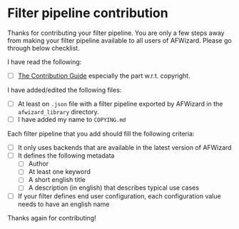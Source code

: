 <!--
This Pull Request template is meant for contributions that add new
filter pipelines to the library of community-contributed filter pipelines.
If your contribution is of a different nature, please remove non-applicable parts.
-->

# Filter pipeline contribution

Thanks for contributing your filter pipeline.
You are only a few steps away from making your filter pipeline available to all users of AFWizard.
Please go through below checklist.

I have read the following:
* [ ] [The Contribution Guide](../CONTRIBUTING.md) especially the part w.r.t. copyright.

I have added/edited the following files:

* [ ] At least on `.json` file with a filter pipeline exported by AFWizard in the `afwizard_library` directory.
* [ ] I have added my name to `COPYING.md`

Each filter pipeline that you add should fill the following criteria:

* [ ] It only uses backends that are available in the latest version of AFWizard
* [ ] It defines the following metadata
  * [ ] Author
  * [ ] At least one keyword
  * [ ] A short english title
  * [ ] A description (in english) that describes typical use cases
* [ ] If your filter defines end user configuration, each configuration value needs to have an english name

Thanks again for contributing!

